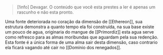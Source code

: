 >[!info] Devagar.
>O conteúdo que você esta prestes a ler é apenas um rascunho e não esta pronto.

Uma fonte deteriorada no coração da dimensão de [[Ethereon]], sua estrutura demonstra a quanto tempo ela foi construída, na sua base existe um pouco de agua, originaria do mangue de [[Primordiz]] esta agua serve como refresco para as almas moribundas que aguardam pela sua redenção.
Esta fonte é a única forma de uma alma sair desta dimensão, caso contrario ela ficará vagando até cair no [[Domínio dos renegados]].
